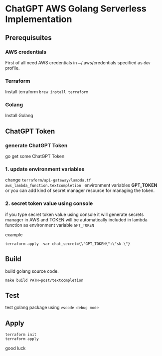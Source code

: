# ChatGPT AWS Golang Serverless Implementation

## Prerequisuites

### AWS credentials

First of all need AWS credentials in ~/.aws/credentials specified as `dev` profile.

### Terraform

Install terraform `brew install terraform`

### Golang

Install Golang

## ChatGPT Token

### generate ChatGPT Token

go get some ChatGPT Token

### 1. update environment variables

change `terraform/api-gateway/lambda.tf` `aws_lambda_function.textcompletion ` environment variables **GPT_TOKEN** or you can add kind of secret manager resource for managing the token.

### 2. secret token value using console

if you type secret token value using console it will generate secrets manager in AWS and TOKEN will be automatically included in lambda function as environment variable `GPT_TOKEN`

example

```
terraform apply -var chat_secret={\"GPT_TOKEN\":\"sk-\"}
```

## Build

build golang source code.

```
make build PATH=post/textcompletion
```

## Test

test golang package using `vscode debug mode`

## Apply

```
terraform init
terraform apply
```

good luck
